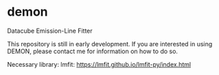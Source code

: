 # demon
Datacube Emission-Line Fitter

This repository is still in early development. If you are interested in using DEMON, please contact me for information on how to do so.

Necessary library:
lmfit: https://lmfit.github.io/lmfit-py/index.html
